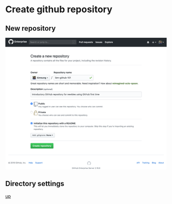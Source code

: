 # Create github repository

## New repository

![new](../imgs/ibm-github-101-create.png)

## Directory settings

[up](../README.md)

